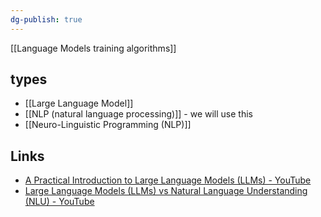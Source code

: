 ```yaml
---
dg-publish: true
---
```


[[Language Models training algorithms]]


## types
- [[Large Language Model]]
- [[NLP (natural language processing)]]  -   we will use this 
- [[Neuro-Linguistic Programming (NLP)]]
	
## Links 
- [A Practical Introduction to Large Language Models (LLMs) - YouTube](https://www.youtube.com/watch?v=tFHeUSJAYbE&list=PLz-ep5RbHosU2hnz5ejezwaYpdMutMVB0)
- [Large Language Models (LLMs) vs Natural Language Understanding (NLU) - YouTube](https://www.youtube.com/watch?v=0pHi6h1DyvQ)